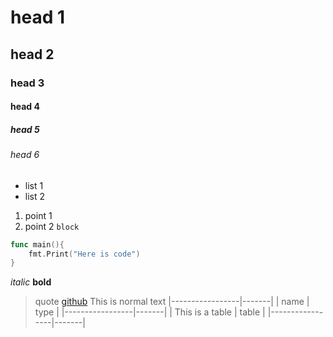 # head 1
##  head 2
###   head 3
####    head 4
#####     head 5
######      head 6
* list 1
* list 2
1. point 1
2. point 2
`block`
```go
func main(){
	fmt.Print("Here is code")
}
```
*italic*
**bold**
> quote
[github](https://github.com)
This is normal text
|-----------------|-------|
| name            | type  |
|-----------------|-------|
| This is a table | table |
|-----------------|-------|



